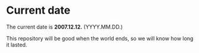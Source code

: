 # Current date

The current date is **2007.12.12.** (YYYY.MM.DD.)

This repository will be good when the world ends, so we will know how long it lasted.